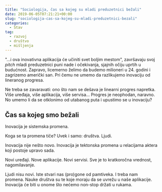 ```yaml
---
title: "Sociologija, čas sa kojeg su mladi preduzetnici bežali"
date: 2019-06-05T07:21:21+00:00
slug: "sociologija-cas-sa-kojeg-su-mladi-preduzetnici-bezali"
categories:
  - Stav
tag:
  - razvoj
  - društvo
  - mišljenja
---
```


"...i ova inovativna aplikacija će učiniti svet boljim mestom", završavaju svoj _pitch_ mladi preduzetnici puni nade i očekivanja, sjajnih očiju uprtih u budućnost. Zapravo, licemerno želimo da budemo milioneri u 24. godini i zagrizemo američki san. Pri čemu ne umemo da razlikujemo inovaciju od lineranog progresa.
<!--more-->

Ne treba se zavaravati: ono što nam se dešava je linearni progres napretka. Više uređaja, više aplikacija, više servisa... Progres je neophodan, naravno. No umemo li da se otklonimo od utabanog puta i upustimo se u inovaciju?

## Čas sa kojeg smo bežali

Inovacija je sistemska promena.

Koga se ta promena tiče? Uvek i samo: društva. Ljudi.

Inovacija nije nešto novo. Inovacija je tektonska promena u relacijama aktera koji postoje upravo sada.

Novi uređaji. Nove aplikacije. Novi servisi. Sve je to kratkoročna vrednost, nagomilavanje.

Ljudi nisu novi. Iste stvari nas (pro)gone od pamtiveka. I treba nam promena. Nauke društva su te koje moraju da se uvrežu u naše aplikacije. Inovacija će biti u onome što nećemo non-stop držati u rukama.

